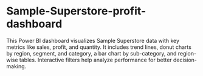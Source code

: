 # Sample-Superstore-profit-dashboard
This Power BI dashboard visualizes Sample Superstore data with key metrics like sales, profit, and quantity. It includes trend lines, donut charts by region, segment, and category, a bar chart by sub-category, and region-wise tables. Interactive filters help analyze performance for better decision-making. 
